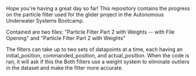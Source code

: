 Hope you're having a great day so far! This repository contains the progress on the particle filter used for the glider project in the Autonomous Underwater Systems Bootcamp. 

Contained are two files: "Particle Filter Part 2 with Weights -- with File Opening" and "Particle Filter Part 2 with Weights"

The filters can take up to two sets of datapoints at a time, each having an initial_position, commanded_position, and actual_position. 
When the code is ran, it will ask if this the 
Both filters use a weight system to eliminate outliers in the dataset and make the filter more accurate. 
